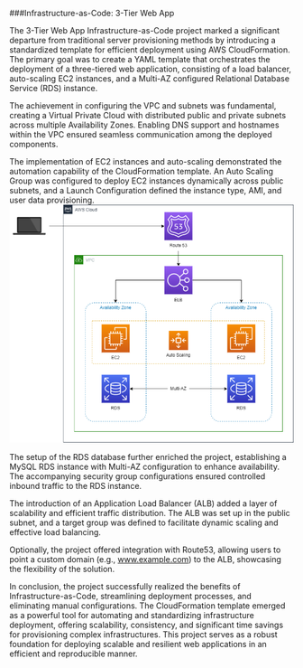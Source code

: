 ###Infrastructure-as-Code: 3-Tier Web App

The 3-Tier Web App Infrastructure-as-Code project marked a significant departure from traditional server provisioning methods by introducing a standardized template for efficient deployment using AWS CloudFormation. The primary goal was to create a YAML template that orchestrates the deployment of a three-tiered web application, consisting of a load balancer, auto-scaling EC2 instances, and a Multi-AZ configured Relational Database Service (RDS) instance.

The achievement in configuring the VPC and subnets was fundamental, creating a Virtual Private Cloud with distributed public and private subnets across multiple Availability Zones. Enabling DNS support and hostnames within the VPC ensured seamless communication among the deployed components.

The implementation of EC2 instances and auto-scaling demonstrated the automation capability of the CloudFormation template. An Auto Scaling Group was configured to deploy EC2 instances dynamically across public subnets, and a Launch Configuration defined the instance type, AMI, and user data provisioning.
![Iac](https://github.com/suhaybpirji/AWS-Projects/blob/main/Infrastructure-as-Code%3A%203-Tier%20Web%20App/content.png)


The setup of the RDS database further enriched the project, establishing a MySQL RDS instance with Multi-AZ configuration to enhance availability. The accompanying security group configurations ensured controlled inbound traffic to the RDS instance.

The introduction of an Application Load Balancer (ALB) added a layer of scalability and efficient traffic distribution. The ALB was set up in the public subnet, and a target group was defined to facilitate dynamic scaling and effective load balancing.

Optionally, the project offered integration with Route53, allowing users to point a custom domain (e.g., www.example.com) to the ALB, showcasing the flexibility of the solution.

In conclusion, the project successfully realized the benefits of Infrastructure-as-Code, streamlining deployment processes, and eliminating manual configurations. The CloudFormation template emerged as a powerful tool for automating and standardizing infrastructure deployment, offering scalability, consistency, and significant time savings for provisioning complex infrastructures. This project serves as a robust foundation for deploying scalable and resilient web applications in an efficient and reproducible manner.















